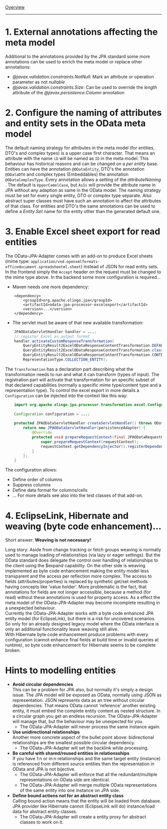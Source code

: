 [Overview](TableOfContent.md)

---
# 1. External annotations affecting the meta model
Additional to the annotations provided by the JPA standard some more annotations can be used to enrich the meta model or replace other annotations:
* *@javax.validation.constraints.NotNull*: Mark an attribute or operation parameter as not *nullable*
* *@javax.validation.constraints.Size*: Can be used to override the *length* attribute of the *@javax.persistence.Column* annotation

# 2. Configure the naming of attributes and entity sets in the OData meta model
The default naming strategy for attributes in the meta model (for entities, DTO's and complex types) is a upper case first character. That means an attribute with the name `iD` will be named as `ID` in the meta model. This behaviour has historical reasons and can be changed on a  _per entity_  base.
Entities can have the annotation `@ODataEntity`, DTO's the annotation `@ODataDTO` and complex types (Embeddables) the annotation `@ODataComplexType`. Every annotation allows a setting of the  _attributeNaming_  . The default is `UpperCamelCase`, but `AsIs` will provide the attribute name in JPA without any adaption as same in the OData model.
The naming strategy must be set for every single entity, DTO or complex type separate. Also abstract super classes must have such an annotation to affect the attributes of that class.
For entities and DTO's the same annotations can be used to define a *Entity Set* name for the entity other than the generated default one.

# <a id="ExcelExport"></a>3. Enable Excel sheet export for read entities
The OData-JPA-Adapter comes with an add-on to produce Excel sheets (mime type: `application/vnd.openxmlformats-officedocument.spreadsheetml.sheet`) instead of JSON for read entity sets.
In the frontend simply the `Accept` header on the request must be changed to the mime type above.
In the backend some more configuration is required...
* Maven needs one more dependency:

```
	<dependency>
		<groupId>org.apache.olingo.jpa</groupId>
		<artifactId>odata-jpa-processor-excelexport</artifactId>
		<version>...</version>
	</dependency>

```
* The servlet must be aware of that new available transformation:

```java
	JPAODataServletHandler handler = ...;
	// register Excel as output format
    handler.activateCustomResponseTransformation(
        QueryEntityResult2ExcelODataResponseContentTransformation.DEFAULT_DECLARATION,
        QueryEntityResult2ExcelODataResponseContentTransformation.class,
        QueryEntityResult2ExcelODataResponseContentTransformation.CONTENTTYPE_EXCEL,
        RepresentationType.COLLECTION_ENTITY);
```
The `Transformation` has a declaration part describing what the transformation needs to run and what it can transform (types of input). The registration part will activate that transformation for an specific subset of that declared capabilities (normally a specific mime type/content type and a representation type).
To control the excel export in more details a `Configuration` can be injected into the context like this way:

```java
	import org.apache.olingo.jpa.processor.transformation.excel.Configuration ;
	
	Configuration configuration = ...;
	
	protected JPAODataServletHandler createServletHandler() throws ODataException {
		return new JPAODataServletHandler(persistenceAdapter) {
			@Override
			protected void prepareRequestContext(final JPAODataRequestContext requestContext) {
				super.prepareRequestContext(requestContext);
				requestContext.getDependencyInjector().registerDependencyMapping(Configuration.class, configuration);
			}
		};
	}

```
The configuration allows:
* Define order of columns
* Suppress columns
* Define data format for columns/cells
* ...
For more details see also into the test classes of that add-on.

# <a id="Weaving"></a>4. EclipseLink, Hibernate and weaving (byte code enhancement)...
Short answer: **Weaving is not necessary!**

Long story: Aside from change tracking or fetch groups weaving is normally used to manage loading of relationships (via lazy or eager settings). But the OData standard does delegate the control over handling of relationships to the client using the $expand capability. On the other side is weaving implemented as byte code enhancement making the entity model less transparent and the access per reflection more complex. The access to fields (attributes/properties) is replaced by synthetic get/set methods having concepts like 'value holder'. More problematic is the fact, that annotations for fields are not longer accessible, because a method (for read) without these annotations is used for property access. As a effect the meta model of the OData-JPA-Adapter may become incomplete resulting in a unexpected behaviour.  
Currently the OData-JPA-Adapter works with a byte code enhanced JPA entity model (for EclipseLink), but there is a risk for uncovered scenarios. So only for an already designed legacy model where the OData interface is only an additional functionality leave weaving still alive.  
With Hibernate byte code enhancement produce problems with every configuration (cannot enhance final fields at build time or invalid queries at runtime), so byte code enhancement for Hibernate seems to be complete broken.

# Hints to modelling entities
* **Avoid circular dependencies**</br>
  This can be a problem for JPA also, but normally it's simply a design issue. The JPA model will be exposed as OData, normally using JSON as representation. JSON represents data as an tree without circular dependencies. That means OData cannot 'reference' another existing entity, it must embed the complete entity content as nested structure. In a circular graph you get an endless recursion. The OData-JPA-Adapter will manage that, but the behaviour may be unexpected for you.
    * The OData-JPA-Adapter will never process the same instance again.
* **Use unidirectional relationships**</br>
  Another more concrete aspect of the bullet point above: bidirectional relationships are the smallest possible circular dependency.
    * The OData-JPA-Adapter will set the backlink while processing.
* **Be careful with shared/reused entities in relationsships**</br>
  If you have 1:n or m:n relationships and the same target entity (instance) is referenced from different source entities then the representation in OData and JPA is not bijective.
    * The OData-JPA-Adapter will enforce that all the redundant/multiple representations on OData side are identical.
    * The OData-JPA-Adapter will merge multiple OData representations of the same entity into one instance on JPA side.
* **Define bound actions not for an abstract entity class**</br>
  Calling bound action means that the entity will be loaded from database. JPA provider like Hibernate cannot (EclipseLink will do) instance/load data for abstract entity classes.
    * The OData-JPA-Adapter will create a entity proxy for abstract classes to work on it.
